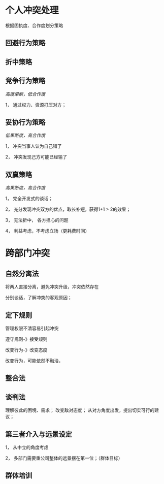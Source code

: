 # 个人冲突处理

根据固执度、合作度划分策略

## 回避行为策略



## 折中策略



## 竞争行为策略

*高度果断，低合作度*

1， 通过权力、资源打压对方；

## 妥协行为策略

*低果断度，高合作度*

1， 冲突当事人认为自己错了

2， 冲突发现己方可能已经输了

## 双赢策略

*高果断度，高合作度*

1， 完全开发式的谈话；

2， 充分发现冲突双方的优点，取长补短，获得1+1 > 2的效果；

3， 无法折中， 各方担心的问题

4， 利益考虑，不考虑立场（更耗费时间）

# 跨部门冲突

## 自然分离法

将两人直接分离，避免冲突升级，冲突依然存在

分别谈话，了解冲突的客观原因；

## 定下规则

管理权限不清容易引起冲突

遵守规则-》接受规则

改变行为-》改变态度

改变行为，可能依然不融洽，

## 整合法

## 谈判法

理解彼此的困境、需求； 改变敌对态度； 从对方角度出发，提出切实可行的建议；

## 第三者介入与远景设定

1， 从中立的角度考虑

2， 多部门需要重公司整体的远景摆在第一位；（群体目标）

## 群体培训








